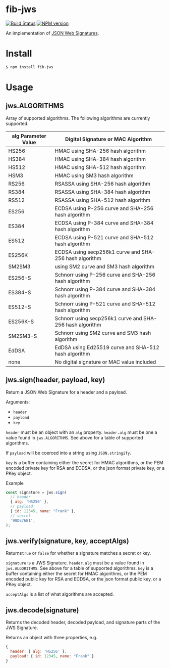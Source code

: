 # fib-jws

[![Build Status](https://travis-ci.org/fibjs/fib-jws.svg)](https://travis-ci.org/fibjs/fib-jws)
[![NPM version](https://img.shields.io/npm/v/fib-jws.svg)](https://www.npmjs.org/package/fib-jws)

An implementation of [JSON Web Signatures](http://self-issued.info/docs/draft-ietf-jose-json-web-signature.html).

# Install

```bash
$ npm install fib-jws
```

# Usage

## jws.ALGORITHMS
Array of supported algorithms. The following algorithms are currently supported.

alg Parameter Value | Digital Signature or MAC Algorithm
----------------|----------------------------
HS256 | HMAC using SHA-256 hash algorithm
HS384 | HMAC using SHA-384 hash algorithm
HS512 | HMAC using SHA-512 hash algorithm
HSM3 | HMAC using SM3 hash algorithm
RS256 | RSASSA using SHA-256 hash algorithm
RS384 | RSASSA using SHA-384 hash algorithm
RS512 | RSASSA using SHA-512 hash algorithm
ES256 | ECDSA using P-256 curve and SHA-256 hash algorithm
ES384 | ECDSA using P-384 curve and SHA-384 hash algorithm
ES512 | ECDSA using P-521 curve and SHA-512 hash algorithm
ES256K | ECDSA using secp256k1 curve and SHA-256 hash algorithm
SM2SM3 | using SM2 curve and SM3 hash algorithm
ES256-S | Schnorr using P-256 curve and SHA-256 hash algorithm
ES384-S | Schnorr using P-384 curve and SHA-384 hash algorithm
ES512-S | Schnorr using P-521 curve and SHA-512 hash algorithm
ES256K-S | Schnorr using secp256k1 curve and SHA-256 hash algorithm
SM2SM3-S | Schnorr using SM2 curve and SM3 hash algorithm
EdDSA | EdDSA using Ed25519 curve and SHA-512 hash algorithm
none | No digital signature or MAC value included

## jws.sign(header, payload, key)

Return a JSON Web Signature for a header and a payload.

Arguments:

* `header`
* `payload`
* `key`

`header` must be an object with an `alg` property. `header.alg` must be
one a value found in `jws.ALGORITHMS`. See above for a table of
supported algorithms.

If `payload` will be coerced into a string using `JSON.stringify`.

`key` is a buffer containing either the secret for HMAC algorithms, or the PEM encoded private key for RSA and ECDSA, or the json format private key, or a PKey object.

Example

```js
const signature = jws.sign(
  // header
  { alg: 'HS256' },
  // payload
  { id: 12345, name: "Frank" },
  // secret
  '98DE76B1',
);
```

## jws.verify(signature, key, acceptAlgs)

Returns`true` or `false` for whether a signature matches a secret or key.

`signature` is a JWS Signature. `header.alg` must be a value found in `jws.ALGORITHMS`.
See above for a table of supported algorithms. `key` is a buffer containing either the secret for HMAC algorithms, or the PEM encoded public key for RSA and ECDSA, or the json format public key, or a PKey object.

`acceptAlgs` is a list of what algorithms are accepted.

## jws.decode(signature)

Returns the decoded header, decoded payload, and signature parts of the JWS Signature.

Returns an object with three properties, e.g.
```js
{
  header: { alg: 'HS256' },
  payload: { id: 12345, name: "Frank" }
}
```